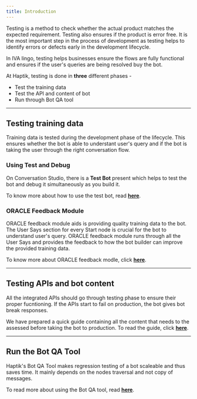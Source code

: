 ```yaml
---
title: Introduction
---
```


Testing is a method to check whether the actual product matches the expected requirement. Testing also ensures if the product is error free. It is the most important step in the process of development as testing helps to identify errors or defects early in the development lifecycle.


In IVA lingo, testing helps businesses ensure the flows are fully functional and ensures if the user's queries are being resolved buy the bot.

At Haptik, testing is done in **three** different phases - 
* Test the training data 
* Test the API and content of bot
* Run through Bot QA tool

<hr>

## Testing training data

Training data is tested during the development phase of the lifecycle. This ensures whether the bot is able to understant user's query and if the bot is taking the user through the right conversation flow.

### Using Test and Debug

On Conversation Studio, there is a **Test Bot** present which helps to test the bot and debug it simultaneously as you build it.

To know more about how to use the test bot, read [**here**](https://docs.haptik.ai/bot-builder/advanced/debugging-guidelines).

### ORACLE Feedback Module

ORACLE feedback module aids is providing quality training data to the bot. The User Says section for every Start node is crucial for the bot to understand user's query. ORACLE feedback module runs through all the User Says and provides the feedback to how the bot builder can improve the provided training data.

To know more about ORACLE feedback modle, click [**here**](https://docs.haptik.ai/bot-builder/basic/oracle-feedback).

<hr>

## Testing APIs and bot content

All the integrated APIs should go through testing phase to ensure their proper fucntioning. If the APIs start to fail on production, the bot gives bot break responses. 

We have prepared a quick guide containing all the content that needs to the assessed before taking the bot to production. To read the guide, click [**here**](https://docs.haptik.ai/bot-builder/basic/qa-best-practices).

<hr>

## Run the Bot QA Tool

Haptik's Bot QA Tool makes regression testing of a bot scaleable and thus saves time. It mainly depends on the nodes traversal and not copy of messages. 

To read more about using the Bot QA tool, read [**here**](https://docs.haptik.ai/bot-builder/basic/bot-qa-tool).
